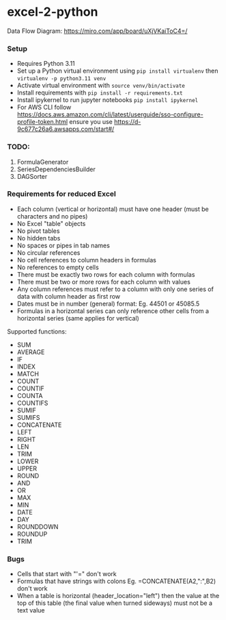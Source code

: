 # excel-2-python

Data Flow Diagram: https://miro.com/app/board/uXjVKaiToC4=/

### Setup

- Requires Python 3.11
- Set up a Python virtual environment using `pip install virtualenv` then `virtualenv -p python3.11 venv`
- Activate virtual environment with `source venv/bin/activate`
- Install requirements with `pip install -r requirements.txt`
- Install ipykernel to run jupyter notebooks `pip install ipykernel`
- For AWS CLI follow https://docs.aws.amazon.com/cli/latest/userguide/sso-configure-profile-token.html ensure you use https://d-9c677c26a6.awsapps.com/start#/

### TODO:

1. FormulaGenerator
2. SeriesDependenciesBuilder
3. DAGSorter

### Requirements for reduced Excel

- Each column (vertical or horizontal) must have one header (must be characters and no pipes)
- No Excel "table" objects
- No pivot tables
- No hidden tabs
- No spaces or pipes in tab names
- No circular references
- No cell references to column headers in formulas
- No references to empty cells
- There must be exactly two rows for each column with formulas
- There must be two or more rows for each column with values
- Any column references must refer to a column with only one series of data with column header as first row
- Dates must be in number (general) format: Eg. 44501 or 45085.5
- Formulas in a horizontal series can only reference other cells from a horizontal series (same applies for vertical)

Supported functions:

- SUM
- AVERAGE
- IF
- INDEX
- MATCH
- COUNT
- COUNTIF
- COUNTA
- COUNTIFS
- SUMIF
- SUMIFS
- CONCATENATE
- LEFT
- RIGHT
- LEN
- TRIM
- LOWER
- UPPER
- ROUND
- AND
- OR
- MAX
- MIN
- DATE
- DAY
- ROUNDDOWN
- ROUNDUP
- TRIM

### Bugs

- Cells that start with "'=" don't work
- Formulas that have strings with colons Eg. =CONCATENATE(A2,":",B2) don't work
- When a table is horizontal (header_location="left") then the value at the top of this table (the final value when turned sideways) must not be a text value
